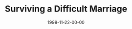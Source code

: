 ---
layout: message
category: message
series: "Home for the Holidays"
title: "Surviving a Difficult Marriage"
date: 1998-11-22-00-00
message_id: 419
---